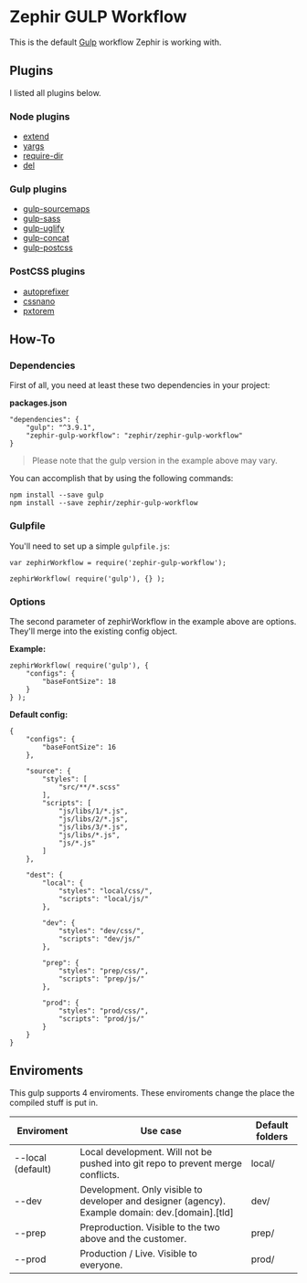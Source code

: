 # Zephir GULP Workflow

This is the default [Gulp](http://gulpjs.com/) workflow Zephir is working with.

## Plugins

I listed all plugins below.

### Node plugins
* [extend](https://www.npmjs.com/package/extend)
* [yargs](https://www.npmjs.com/package/yargs)
* [require-dir](https://www.npmjs.com/package/require-dir)
* [del](https://www.npmjs.com/package/del)

### Gulp plugins
* [gulp-sourcemaps](https://www.npmjs.com/package/gulp-sourcemaps)
* [gulp-sass](https://www.npmjs.com/package/gulp-sass)
* [gulp-uglify](https://www.npmjs.com/package/gulp-uglify)
* [gulp-concat](https://www.npmjs.com/package/gulp-concat)
* [gulp-postcss](https://github.com/postcss/gulp-postcss)

### PostCSS plugins
* [autoprefixer](https://github.com/postcss/autoprefixer)
* [cssnano](http://cssnano.co/)
* [pxtorem](https://github.com/cuth/postcss-pxtorem)

## How-To

### Dependencies

First of all, you need at least these two dependencies in your project:

**packages.json**
```
"dependencies": {
    "gulp": "^3.9.1",
    "zephir-gulp-workflow": "zephir/zephir-gulp-workflow"
}
```
> Please note that the gulp version in the example above may vary.

You can accomplish that by using the following commands:
```
npm install --save gulp
npm install --save zephir/zephir-gulp-workflow
```

### Gulpfile

You'll need to set up a simple `gulpfile.js`:
```
var zephirWorkflow = require('zephir-gulp-workflow');

zephirWorkflow( require('gulp'), {} );
```

### Options

The second parameter of zephirWorkflow in the example above are options. They'll merge into the existing config object.

**Example:**
```
zephirWorkflow( require('gulp'), {
    "configs": {
        "baseFontSize": 18
    }
} );
```

**Default config:**
```
{
    "configs": {
        "baseFontSize": 16
    },

    "source": {
        "styles": [
            "src/**/*.scss"
        ],
        "scripts": [
            "js/libs/1/*.js",
            "js/libs/2/*.js",
            "js/libs/3/*.js",
            "js/libs/*.js",
            "js/*.js"
        ]
    },

    "dest": {
        "local": {
            "styles": "local/css/",
            "scripts": "local/js/"
        },

        "dev": {
            "styles": "dev/css/",
            "scripts": "dev/js/"
        },

        "prep": {
            "styles": "prep/css/",
            "scripts": "prep/js/"
        },

        "prod": {
            "styles": "prod/css/",
            "scripts": "prod/js/"
        }
    }
}
```

## Enviroments

This gulp supports 4 enviroments. These enviroments change the place the compiled stuff is put in.

| Enviroment        | Use case                                                                                          | Default folders |
| -------------     | ------------------------------------------------------------------------------------------------- | --------------- |
| --local (default) | Local development. Will not be pushed into git repo to prevent merge conflicts.                   | local/          |
| --dev             | Development. Only visible to developer and designer (agency). Example domain: dev.[domain].[tld]  | dev/            |
| --prep            | Preproduction. Visible to the two above and the customer.                                         | prep/           |
| --prod            | Production / Live. Visible to everyone.                                                           | prod/           |


